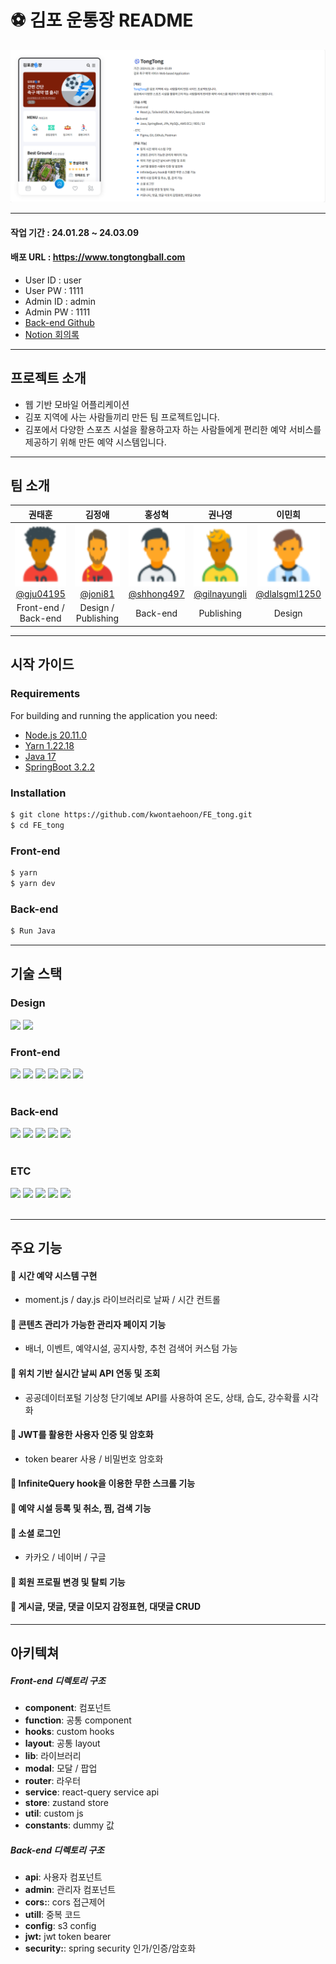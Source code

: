 # ⚽ 김포 운통장 README

![README img](./public/images/README%20img.png)

---

#### 작업 기간 : 24.01.28 ~ 24.03.09
#### 배포 URL : https://www.tongtongball.com
- User ID : user
- User PW : 1111
- Admin ID : admin 
- Admin PW : 1111
- [Back-end Github](https://github.com/kwontaehoon/BE_tong)
- [Notion 회의록](https://dynamic-ketchup-d66.notion.site/9e137d4f6ca143188d55c5b642fdbaf0?pvs=4)

---

## 프로젝트 소개

- 웹 기반 모바일 어플리케이션
- 김포 지역에 사는 사람들끼리 만든 팀 프로젝트입니다.
- 김포에서 다양한 스포츠 시설을 활용하고자 하는 사람들에게 편리한 예약 서비스를 제공하기 위해 만든 예약 시스템입니다.

---

## 팀 소개

| **권태훈** | **김정애** | **홍성혁** | **권나영** | **이민희** |
| :------: |  :------: | :------: | :------: | :------: |
| [<img src="./public//svg//profile1.svg" height=100 width=100> <br/> @gju04195](https://github.com/kwontaehoon) | [<img src="./public//svg//profile2.svg" height=100 width=100> <br/>@joni81](https://github.com/kimjungae) | [<img src="./public//svg//profile3.svg" height=100 width=100> <br/> @shhong497](https://github.com/hyeok0519) | [<img src="./public//svg//profile4.svg" height=100 width=100> <br/> @gilnayungli](https://github.com/nayoung33) | [<img src="./public//svg//profile5.svg" height=100 width=100> <br/> @dlalsgml1250]() |
|Front-end / Back-end|Design / Publishing|Back-end|Publishing|Design|

</div>

---

## 시작 가이드
### Requirements
For building and running the application you need:

- [Node.js 20.11.0](https://nodejs.org/en/blog/release/v20.11.0)
- [Yarn 1.22.18](https://www.npmjs.com/package/yarn/v/1.22.18)
- [Java 17](https://www.oracle.com/java/technologies/downloads/#java17)
- [SpringBoot 3.2.2](https://spring.io/blog/2024/01/19/spring-boot-3-2-2-available-now)


### Installation
``` bash
$ git clone https://github.com/kwontaehoon/FE_tong.git
$ cd FE_tong
```
### Front-end
``` bash
$ yarn
$ yarn dev
```
### Back-end
``` bash
$ Run Java
```
---


## 기술 스택
### Design
<div>
<img src="https://img.shields.io/badge/Figma-F24E1E?style=for-the-badge&logo=figma&logoColor=white">
<img src="https://img.shields.io/badge/Photoshop-31A8FF?style=for-the-badge&logo=adobephotoshop&logoColor=white">
</div>

### Front-end
<div>
<img src="https://img.shields.io/badge/React-3776AB?style=for-the-badge&logo=React&logoColor=white">
<img src="https://img.shields.io/badge/Tailwind_css-06B6D4?style=for-the-badge&logo=tailwindcss&logoColor=white">
<img src="https://img.shields.io/badge/MUI-007FFF?style=for-the-badge&logo=mui&logoColor=white">
<img src="https://img.shields.io/badge/React_Query-FF4154?style=for-the-badge&logo=reactquery&logoColor=white">
<img src="https://img.shields.io/badge/Zustand-512BD4?style=for-the-badge&logoColor=white">
<img src="https://img.shields.io/badge/Vite-646CFF?style=for-the-badge&logo=vite&logoColor=white">
</div>
<br>

### Back-end
<div>
<img src="https://img.shields.io/badge/Java-FF160B?style=for-the-badge&logo=React&logoColor=white">
<img src="https://img.shields.io/badge/Spring_Boot-6DB33F?style=for-the-badge&logo=springboot&logoColor=white">
<img src="https://img.shields.io/badge/JPA-3776AB?style=for-the-badge&logoColor=white">
<img src="https://img.shields.io/badge/MYSQL-4479A1?style=for-the-badge&logo=mysql&logoColor=white">
<img src="https://img.shields.io/badge/AWS-232F3E?style=for-the-badge&logo=amazonaws&logoColor=white">
</div>
<br>

### ETC
<div>
<img src="https://img.shields.io/badge/git-F05032?style=for-the-badge&logo=git&logoColor=white">
<img src="https://img.shields.io/badge/github-181717?style=for-the-badge&logo=github&logoColor=white">
<img src="https://img.shields.io/badge/postman-FF6C37?style=for-the-badge&logo=postman&logoColor=white">
<img src="https://img.shields.io/badge/notion-000000?style=for-the-badge&logo=notion&logoColor=white">
<img src="https://img.shields.io/badge/Discord-5865F2?style=for-the-badge&logo=discord&logoColor=white">
</div>
<br />

---

## 주요 기능
#### 🔶 시간 예약 시스템 구현
- moment.js / day.js 라이브러리로 날짜 / 시간 컨트롤
#### 🔶 콘텐츠 관리가 가능한 관리자 페이지 기능
- 배너, 이벤트, 예약시설, 공지사항, 추천 검색어 커스텀 가능
#### 🔶 위치 기반 실시간 날씨 API 연동 및 조회
- 공공데이터포털 기상청 단기예보 API를 사용하여 온도, 상태, 습도, 강수확률 시각화
#### 🔶 JWT를 활용한 사용자 인증 및 암호화
- token bearer 사용 / 비밀번호 암호화
#### 🔶 InfiniteQuery hook을 이용한 무한 스크롤 기능
#### 🔶 예약 시설 등록 및 취소, 찜, 검색 기능
#### 🔶 소셜 로그인
- 카카오 / 네이버 / 구글
#### 🔶 회원 프로필 변경 및 탈퇴 기능
#### 🔶 게시글, 댓글, 댓글 이모지 감정표현, 대댓글 CRUD

---

## 아키텍쳐
##### Front-end 디렉토리 구조
- **component**: 컴포넌트
- **function**: 공통 component
- **hooks**: custom hooks
- **layout**: 공통 layout
- **lib**: 라이브러리
- **modal**: 모달 / 팝업
- **router**: 라우터
- **service**: react-query service api
- **store**: zustand store
- **util**: custom js
- **constants**: dummy 값

##### Back-end 디렉토리 구조
- **api**: 사용자 컴포넌트
- **admin**: 관리자 컴포넌트
- **cors:**: cors 접근제어
- **utill**: 중복 코드
- **config**: s3 config
- **jwt:** jwt token bearer
- **security:**: spring security 인가/인증/암호화